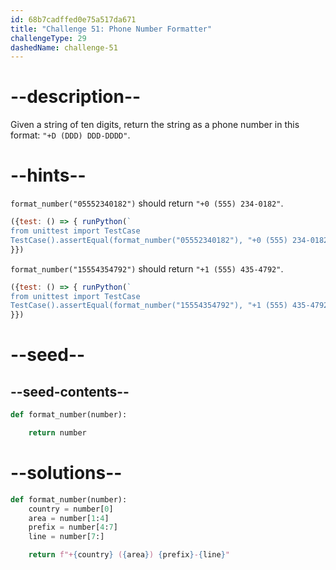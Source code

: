 ```yaml
---
id: 68b7cadffed0e75a517da671
title: "Challenge 51: Phone Number Formatter"
challengeType: 29
dashedName: challenge-51
---
```


# --description--

Given a string of ten digits, return the string as a phone number in this format: `"+D (DDD) DDD-DDDD"`.

# --hints--

`format_number("05552340182")` should return `"+0 (555) 234-0182"`.

```js
({test: () => { runPython(`
from unittest import TestCase
TestCase().assertEqual(format_number("05552340182"), "+0 (555) 234-0182")`)
}})
```

`format_number("15554354792")` should return `"+1 (555) 435-4792"`.

```js
({test: () => { runPython(`
from unittest import TestCase
TestCase().assertEqual(format_number("15554354792"), "+1 (555) 435-4792")`)
}})
```

# --seed--

## --seed-contents--

```py
def format_number(number):

    return number
```

# --solutions--

```py
def format_number(number):
    country = number[0]
    area = number[1:4]
    prefix = number[4:7]
    line = number[7:]

    return f"+{country} ({area}) {prefix}-{line}"
```

